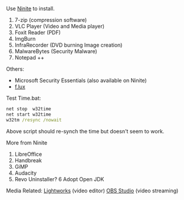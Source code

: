 Use [Ninite](https://ninite.com) to install.
1. 7-zip (compression software)
2. VLC Player (Video and Media player)
3. Foxit Reader (PDF)
4. ImgBurn
5. InfraRecorder (DVD burning Image creation)
6. MalwareBytes (Security Malware)
7. Notepad ++ 

Others:
- Microsoft Security Essentials (also available on Ninite)
- [f.lux](https://justgetflux.com) 

Test Time.bat:
```bat
net stop  w32time
net start w32time
w32tm /resync /nowait 
```
Above script should re-synch the time but doesn't seem to work. 

More from Ninite 
1. LibreOffice
2. Handbreak
3. GiMP
4. Audacity
5. Revo Uninstaller?
6  Adopt Open JDK


Media Related:
[Lightworks](https://www.lwks.com) (video editor)
[OBS Studio](https://obsproject.com) (video streaming)